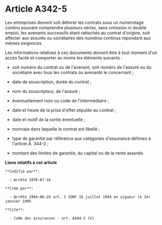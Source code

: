 # Article A342-5

Les entreprises doivent soit délivrer les contrats sous un numérotage continu pouvant comprendre plusieurs séries, sans
omission ni double emploi, les avenants successifs étant rattachés au contrat d'origine, soit affecter aux assurés ou
sociétaires des numéros continus répondant aux mêmes exigences. 

Les informations relatives à ces documents doivent être à tout moment d'un accès facile et comporter au moins les éléments
suivants :

- soit numéro du contrat ou de l'avenant, soit numéro de l'assuré ou du sociétaire avec tous les contrats ou avenants le
concernant ;

- date de souscription, durée du contrat ;

- nom du souscripteur, de l'assuré ;

- éventuellement nom ou code de l'intermédiaire ;

- date et heure de la prise d'effet stipulée au contrat ;

- date et motif de la sortie éventuelle ;

- monnaie dans laquelle le contrat est libellé ;

- type de garantie par référence aux catégories d'assurance définies à l'article A. 344-2 ;

- montant des limites de garantie, du capital ou de la rente assurée.

**Liens relatifs à cet article**

	**Codifié par**:

	  - Arrêté 1976-07-16

	**Créé par**:

	  - Arrêté 1994-06-20 art. 3 JORF 19 juillet 1994 en vigueur le 1er janvier 1995

	**Cite**:

	  - Code des assurances - art. A344-2 (V)
